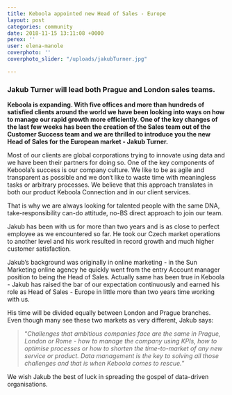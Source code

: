 ```yaml
---
title: Keboola appointed new Head of Sales - Europe
layout: post
categories: community
date: 2018-11-15 13:11:08 +0000
perex: ''
user: elena-manole
coverphoto: ''
coverphoto_slider: "/uploads/jakubTurner.jpg"

---
```

### Jakub Turner will lead both Prague and London sales teams.

**Keboola is expanding. With five offices and more than hundreds of satisfied clients around the world we have been looking into ways on how to manage our rapid growth more efficiently. One of the key changes of the last few weeks has been the creation of the Sales team out of the Customer Success team and we are thrilled to introduce you the new Head of Sales for the European market - Jakub Turner.**

Most of our clients are global corporations trying to innovate using data and we have been their partners for doing so. One of the key components of Keboola’s success is our company culture. We like to be as agile and transparent as possible and we don‘t like to waste time with meaningless tasks or arbitrary processes. We believe that this approach translates in both our product Keboola Connection and in our client services.

That is why we are always looking for talented people with the same DNA, take-responsibility can-do attitude, no-BS direct approach to join our team.

Jakub has been with us for more than two years and is as close to perfect employee as we encountered so far. He took our Czech market operations to another level and his work resulted in record growth and much higher customer satisfaction.

Jakub’s background was originally in online marketing - in the Sun Marketing online agency he quickly went from the entry Account manager position to being the Head of Sales. Actually same has been true in Keboola - Jakub has raised the bar of our expectation continuously and earned his role as Head of Sales - Europe in little more than two years time working with us.

His time will be divided equally between London and Prague branches. Even though many see these two markets as very different, Jakub says:

> “_Challenges that ambitious companies face are the same in Prague, London or Rome - how to manage the company using KPIs, how to optimise processes or how to shorten the time-to-market of any new service or product. Data management is the key to solving all those challenges and that is when Keboola comes to rescue._”

We wish Jakub the best of luck in spreading the gospel of data-driven organisations.